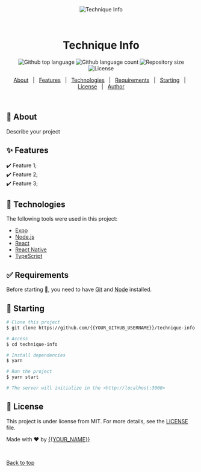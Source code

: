 <div align="center" id="top"> 
  <img src="./.github/app.gif" alt="Technique Info" />

  &#xa0;

  <!-- <a href="https://techniqueinfo.netlify.app">Demo</a> -->
</div>

<h1 align="center">Technique Info</h1>

<p align="center">
  <img alt="Github top language" src="https://img.shields.io/github/languages/top/{{YOUR_GITHUB_USERNAME}}/technique-info?color=56BEB8">

  <img alt="Github language count" src="https://img.shields.io/github/languages/count/{{YOUR_GITHUB_USERNAME}}/technique-info?color=56BEB8">

  <img alt="Repository size" src="https://img.shields.io/github/repo-size/{{YOUR_GITHUB_USERNAME}}/technique-info?color=56BEB8">

  <img alt="License" src="https://img.shields.io/github/license/{{YOUR_GITHUB_USERNAME}}/technique-info?color=56BEB8">

  <!-- <img alt="Github issues" src="https://img.shields.io/github/issues/{{YOUR_GITHUB_USERNAME}}/technique-info?color=56BEB8" /> -->

  <!-- <img alt="Github forks" src="https://img.shields.io/github/forks/{{YOUR_GITHUB_USERNAME}}/technique-info?color=56BEB8" /> -->

  <!-- <img alt="Github stars" src="https://img.shields.io/github/stars/{{YOUR_GITHUB_USERNAME}}/technique-info?color=56BEB8" /> -->
</p>

<!-- Status -->

<!-- <h4 align="center"> 
	🚧  Technique Info 🚀 Under construction...  🚧
</h4> 

<hr> -->

<p align="center">
  <a href="#dart-about">About</a> &#xa0; | &#xa0; 
  <a href="#sparkles-features">Features</a> &#xa0; | &#xa0;
  <a href="#rocket-technologies">Technologies</a> &#xa0; | &#xa0;
  <a href="#white_check_mark-requirements">Requirements</a> &#xa0; | &#xa0;
  <a href="#checkered_flag-starting">Starting</a> &#xa0; | &#xa0;
  <a href="#memo-license">License</a> &#xa0; | &#xa0;
  <a href="https://github.com/{{YOUR_GITHUB_USERNAME}}" target="_blank">Author</a>
</p>

<br>

## :dart: About ##

Describe your project

## :sparkles: Features ##

:heavy_check_mark: Feature 1;\
:heavy_check_mark: Feature 2;\
:heavy_check_mark: Feature 3;

## :rocket: Technologies ##

The following tools were used in this project:

- [Expo](https://expo.io/)
- [Node.js](https://nodejs.org/en/)
- [React](https://pt-br.reactjs.org/)
- [React Native](https://reactnative.dev/)
- [TypeScript](https://www.typescriptlang.org/)

## :white_check_mark: Requirements ##

Before starting :checkered_flag:, you need to have [Git](https://git-scm.com) and [Node](https://nodejs.org/en/) installed.

## :checkered_flag: Starting ##

```bash
# Clone this project
$ git clone https://github.com/{{YOUR_GITHUB_USERNAME}}/technique-info

# Access
$ cd technique-info

# Install dependencies
$ yarn

# Run the project
$ yarn start

# The server will initialize in the <http://localhost:3000>
```

## :memo: License ##

This project is under license from MIT. For more details, see the [LICENSE](LICENSE.md) file.


Made with :heart: by <a href="https://github.com/{{YOUR_GITHUB_USERNAME}}" target="_blank">{{YOUR_NAME}}</a>

&#xa0;

<a href="#top">Back to top</a>
